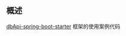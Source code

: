 ## 概述

[dbApi-spring-boot-starter](https://gitee.com/freakchicken/dbApi-spring-boot-starter) 框架的使用案例代码